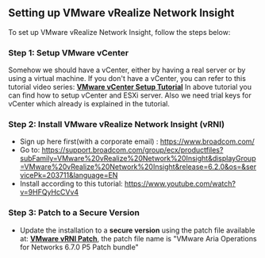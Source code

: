 ## Setting up VMware vRealize Network Insight
To set up VMware vRealize Network Insight, follow the steps below:
### Step 1: Setup VMware vCenter
Somehow we should have a vCenter, either by having a real server or by using a virtual machine. If you don't have a vCenter, you can refer to this tutorial video series:
[**VMware vCenter Setup Tutorial**](https://www.youtube.com/watch?v=ivTDffsFTHw&list=PLiWivaJb025ZSNxervevLYscEBCkCYuQP)
In above tutorial you can find how to setup vCenter and ESXi server.
Also we need trial keys for vCenter which already is explained in the tutorial.
### Step 2: Install VMware vRealize Network Insight (vRNI)
- Sign up here first(with a corporate email) : https://www.broadcom.com/
- Go to: https://support.broadcom.com/group/ecx/productfiles?subFamily=VMware%20vRealize%20Network%20Insight&displayGroup=VMware%20vRealize%20Network%20Insight&release=6.2.0&os=&servicePk=203711&language=EN
- Install according to this tutorial: https://www.youtube.com/watch?v=9HFQyHcCVv4

### Step 3: Patch to a Secure Version
- Update the installation to a **secure version** using the patch file available at:
  [**VMware vRNI Patch**](https://support.broadcom.com/group/ecx/productfiles?subFamily=VMware%20vRealize%20Network%20Insight&displayGroup=VMware%20vRealize%20Network%20Insight&release=6.2.0&os=&servicePk=203711&language=EN), the patch file name is "VMware Aria Operations for Networks 6.7.0 P5 Patch bundle"

